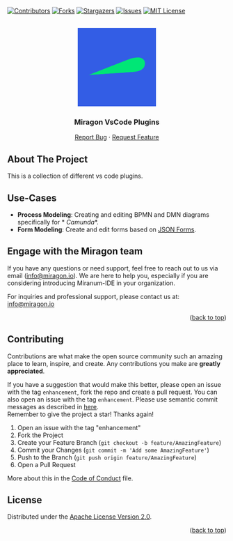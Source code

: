 <div id="top"></div>

<!-- PROJECT SHIELDS -->
[![Contributors][contributors-shield]][contributors-url]
[![Forks][forks-shield]][forks-url]
[![Stargazers][stars-shield]][stars-url]
[![Issues][issues-shield]][issues-url]
[![MIT License][license-shield]][license-url]
<!-- END OF PROJECT SHIELDS -->

<!-- PROJECT LOGO -->
<br />
<div align="center">
    <a href="#">
        <img src="https://raw.githubusercontent.com/Miragon/miranum-ide/main/images/miragon-logo.png" alt="Logo" height="180">
    </a>
    <h3>Miragon VsCode Plugins</h3>
    <p>
        <a href="https://github.com/Miragon/miranum-ide/issues">Report Bug</a>
        ·
        <a href="https://github.com/Miragon/miranum-ide/pulls">Request Feature</a>
    </p>
</div>

## About The Project

This is a collection of different vs code plugins.

## Use-Cases

- **Process Modeling**: Creating and editing BPMN and DMN diagrams specifically for *
  *Camunda**.
- **Form Modeling**: Create and edit forms based on [JSON Forms](https://jsonforms.io/).

## Engage with the Miragon team

If you have any questions or need support, feel free to reach out to us via
email ([info@miragon.io](mailto:info@miragon.io)).
We are here to help you, especially if you are considering introducing Miranum-IDE in
your organization.

For inquiries and professional support, please contact us
at: [info@miragon.io](mailto:info@miragon.io)

<p align="right">(<a href="#top">back to top</a>)</p>

## Contributing

Contributions are what make the open source community such an amazing place to learn,
inspire, and create. Any
contributions you make are **greatly appreciated**.

If you have a suggestion that would make this better, please open an issue with the tag
`enhancement`, fork the repo and
create a pull request.
You can also open an issue with the tag `enhancement`.
Please use semantic commit messages as described
in [here](https://gist.github.com/joshbuchea/6f47e86d2510bce28f8e7f42ae84c716).  
Remember to give the project a star!
Thanks again!

1. Open an issue with the tag "enhancement"
2. Fork the Project
3. Create your Feature Branch (`git checkout -b feature/AmazingFeature`)
4. Commit your Changes (`git commit -m 'Add some AmazingFeature'`)
5. Push to the Branch (`git push origin feature/AmazingFeature`)
6. Open a Pull Request

More about this in
the [Code of Conduct](https://miranum.com/docs/components/contributing/) file.

## License

Distributed under the [Apache License Version 2.0](LICENSE).

<p align="right">(<a href="#top">back to top</a>)</p>

<!-- MARKDOWN LINKS & IMAGES -->
<!-- https://www.markdownguide.org/basic-syntax/#reference-style-links -->

[contributors-shield]: https://img.shields.io/github/contributors/Miragon/miranum-ide.svg?style=for-the-badge

[contributors-url]: https://github.com/Miragon/miranum-ide/graphs/contributors

[forks-shield]: https://img.shields.io/github/forks/Miragon/miranum-ide.svg?style=for-the-badge

[forks-url]: https://github.com/Miragon/miranum-ide/network/members

[stars-shield]: https://img.shields.io/github/stars/Miragon/miranum-ide.svg?style=for-the-badge

[stars-url]: https://github.com/Miragon/miranum-ide/stargazers

[issues-shield]: https://img.shields.io/github/issues/Miragon/miranum-ide.svg?style=for-the-badge

[issues-url]: https://github.com/Miragon/miranum-ide/issues

[license-shield]: https://img.shields.io/github/license/Miragon/miranum-ide.svg?style=for-the-badge

[license-url]: https://github.com/Miragon/miranum-ide/blob/main/LICENSE
